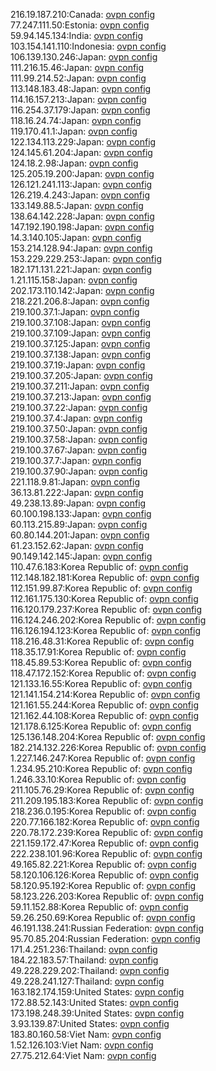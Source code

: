216.19.187.210:Canada: [ovpn config](vpn/216_19_187_210.ovpn)  
77.247.111.50:Estonia: [ovpn config](vpn/77_247_111_50.ovpn)  
59.94.145.134:India: [ovpn config](vpn/59_94_145_134.ovpn)  
103.154.141.110:Indonesia: [ovpn config](vpn/103_154_141_110.ovpn)  
106.139.130.246:Japan: [ovpn config](vpn/106_139_130_246.ovpn)  
111.216.15.46:Japan: [ovpn config](vpn/111_216_15_46.ovpn)  
111.99.214.52:Japan: [ovpn config](vpn/111_99_214_52.ovpn)  
113.148.183.48:Japan: [ovpn config](vpn/113_148_183_48.ovpn)  
114.16.157.213:Japan: [ovpn config](vpn/114_16_157_213.ovpn)  
116.254.37.179:Japan: [ovpn config](vpn/116_254_37_179.ovpn)  
118.16.24.74:Japan: [ovpn config](vpn/118_16_24_74.ovpn)  
119.170.41.1:Japan: [ovpn config](vpn/119_170_41_1.ovpn)  
122.134.113.229:Japan: [ovpn config](vpn/122_134_113_229.ovpn)  
124.145.61.204:Japan: [ovpn config](vpn/124_145_61_204.ovpn)  
124.18.2.98:Japan: [ovpn config](vpn/124_18_2_98.ovpn)  
125.205.19.200:Japan: [ovpn config](vpn/125_205_19_200.ovpn)  
126.121.241.113:Japan: [ovpn config](vpn/126_121_241_113.ovpn)  
126.219.4.243:Japan: [ovpn config](vpn/126_219_4_243.ovpn)  
133.149.88.5:Japan: [ovpn config](vpn/133_149_88_5.ovpn)  
138.64.142.228:Japan: [ovpn config](vpn/138_64_142_228.ovpn)  
147.192.190.198:Japan: [ovpn config](vpn/147_192_190_198.ovpn)  
14.3.140.105:Japan: [ovpn config](vpn/14_3_140_105.ovpn)  
153.214.128.94:Japan: [ovpn config](vpn/153_214_128_94.ovpn)  
153.229.229.253:Japan: [ovpn config](vpn/153_229_229_253.ovpn)  
182.171.131.221:Japan: [ovpn config](vpn/182_171_131_221.ovpn)  
1.21.115.158:Japan: [ovpn config](vpn/1_21_115_158.ovpn)  
202.173.110.142:Japan: [ovpn config](vpn/202_173_110_142.ovpn)  
218.221.206.8:Japan: [ovpn config](vpn/218_221_206_8.ovpn)  
219.100.37.1:Japan: [ovpn config](vpn/219_100_37_1.ovpn)  
219.100.37.108:Japan: [ovpn config](vpn/219_100_37_108.ovpn)  
219.100.37.109:Japan: [ovpn config](vpn/219_100_37_109.ovpn)  
219.100.37.125:Japan: [ovpn config](vpn/219_100_37_125.ovpn)  
219.100.37.138:Japan: [ovpn config](vpn/219_100_37_138.ovpn)  
219.100.37.19:Japan: [ovpn config](vpn/219_100_37_19.ovpn)  
219.100.37.205:Japan: [ovpn config](vpn/219_100_37_205.ovpn)  
219.100.37.211:Japan: [ovpn config](vpn/219_100_37_211.ovpn)  
219.100.37.213:Japan: [ovpn config](vpn/219_100_37_213.ovpn)  
219.100.37.22:Japan: [ovpn config](vpn/219_100_37_22.ovpn)  
219.100.37.4:Japan: [ovpn config](vpn/219_100_37_4.ovpn)  
219.100.37.50:Japan: [ovpn config](vpn/219_100_37_50.ovpn)  
219.100.37.58:Japan: [ovpn config](vpn/219_100_37_58.ovpn)  
219.100.37.67:Japan: [ovpn config](vpn/219_100_37_67.ovpn)  
219.100.37.7:Japan: [ovpn config](vpn/219_100_37_7.ovpn)  
219.100.37.90:Japan: [ovpn config](vpn/219_100_37_90.ovpn)  
221.118.9.81:Japan: [ovpn config](vpn/221_118_9_81.ovpn)  
36.13.81.222:Japan: [ovpn config](vpn/36_13_81_222.ovpn)  
49.238.13.89:Japan: [ovpn config](vpn/49_238_13_89.ovpn)  
60.100.198.133:Japan: [ovpn config](vpn/60_100_198_133.ovpn)  
60.113.215.89:Japan: [ovpn config](vpn/60_113_215_89.ovpn)  
60.80.144.201:Japan: [ovpn config](vpn/60_80_144_201.ovpn)  
61.23.152.62:Japan: [ovpn config](vpn/61_23_152_62.ovpn)  
90.149.142.145:Japan: [ovpn config](vpn/90_149_142_145.ovpn)  
110.47.6.183:Korea Republic of: [ovpn config](vpn/110_47_6_183.ovpn)  
112.148.182.181:Korea Republic of: [ovpn config](vpn/112_148_182_181.ovpn)  
112.151.99.87:Korea Republic of: [ovpn config](vpn/112_151_99_87.ovpn)  
112.161.175.130:Korea Republic of: [ovpn config](vpn/112_161_175_130.ovpn)  
116.120.179.237:Korea Republic of: [ovpn config](vpn/116_120_179_237.ovpn)  
116.124.246.202:Korea Republic of: [ovpn config](vpn/116_124_246_202.ovpn)  
116.126.194.123:Korea Republic of: [ovpn config](vpn/116_126_194_123.ovpn)  
118.216.48.31:Korea Republic of: [ovpn config](vpn/118_216_48_31.ovpn)  
118.35.17.91:Korea Republic of: [ovpn config](vpn/118_35_17_91.ovpn)  
118.45.89.53:Korea Republic of: [ovpn config](vpn/118_45_89_53.ovpn)  
118.47.172.152:Korea Republic of: [ovpn config](vpn/118_47_172_152.ovpn)  
121.133.16.55:Korea Republic of: [ovpn config](vpn/121_133_16_55.ovpn)  
121.141.154.214:Korea Republic of: [ovpn config](vpn/121_141_154_214.ovpn)  
121.161.55.244:Korea Republic of: [ovpn config](vpn/121_161_55_244.ovpn)  
121.162.44.108:Korea Republic of: [ovpn config](vpn/121_162_44_108.ovpn)  
121.178.6.125:Korea Republic of: [ovpn config](vpn/121_178_6_125.ovpn)  
125.136.148.204:Korea Republic of: [ovpn config](vpn/125_136_148_204.ovpn)  
182.214.132.226:Korea Republic of: [ovpn config](vpn/182_214_132_226.ovpn)  
1.227.146.247:Korea Republic of: [ovpn config](vpn/1_227_146_247.ovpn)  
1.234.95.210:Korea Republic of: [ovpn config](vpn/1_234_95_210.ovpn)  
1.246.33.10:Korea Republic of: [ovpn config](vpn/1_246_33_10.ovpn)  
211.105.76.29:Korea Republic of: [ovpn config](vpn/211_105_76_29.ovpn)  
211.209.195.183:Korea Republic of: [ovpn config](vpn/211_209_195_183.ovpn)  
218.236.0.195:Korea Republic of: [ovpn config](vpn/218_236_0_195.ovpn)  
220.77.166.182:Korea Republic of: [ovpn config](vpn/220_77_166_182.ovpn)  
220.78.172.239:Korea Republic of: [ovpn config](vpn/220_78_172_239.ovpn)  
221.159.172.47:Korea Republic of: [ovpn config](vpn/221_159_172_47.ovpn)  
222.238.101.96:Korea Republic of: [ovpn config](vpn/222_238_101_96.ovpn)  
49.165.82.221:Korea Republic of: [ovpn config](vpn/49_165_82_221.ovpn)  
58.120.106.126:Korea Republic of: [ovpn config](vpn/58_120_106_126.ovpn)  
58.120.95.192:Korea Republic of: [ovpn config](vpn/58_120_95_192.ovpn)  
58.123.226.203:Korea Republic of: [ovpn config](vpn/58_123_226_203.ovpn)  
59.11.152.88:Korea Republic of: [ovpn config](vpn/59_11_152_88.ovpn)  
59.26.250.69:Korea Republic of: [ovpn config](vpn/59_26_250_69.ovpn)  
46.191.138.241:Russian Federation: [ovpn config](vpn/46_191_138_241.ovpn)  
95.70.85.204:Russian Federation: [ovpn config](vpn/95_70_85_204.ovpn)  
171.4.251.236:Thailand: [ovpn config](vpn/171_4_251_236.ovpn)  
184.22.183.57:Thailand: [ovpn config](vpn/184_22_183_57.ovpn)  
49.228.229.202:Thailand: [ovpn config](vpn/49_228_229_202.ovpn)  
49.228.241.127:Thailand: [ovpn config](vpn/49_228_241_127.ovpn)  
163.182.174.159:United States: [ovpn config](vpn/163_182_174_159.ovpn)  
172.88.52.143:United States: [ovpn config](vpn/172_88_52_143.ovpn)  
173.198.248.39:United States: [ovpn config](vpn/173_198_248_39.ovpn)  
3.93.139.87:United States: [ovpn config](vpn/3_93_139_87.ovpn)  
183.80.160.58:Viet Nam: [ovpn config](vpn/183_80_160_58.ovpn)  
1.52.126.103:Viet Nam: [ovpn config](vpn/1_52_126_103.ovpn)  
27.75.212.64:Viet Nam: [ovpn config](vpn/27_75_212_64.ovpn)  
